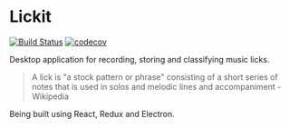 # Lickit

[![Build Status](https://travis-ci.org/hugo-cardenas/lickit.svg?branch=master)](https://travis-ci.org/hugo-cardenas/lickit)
[![codecov](https://codecov.io/gh/hugo-cardenas/lickit/branch/master/graph/badge.svg)](https://codecov.io/gh/hugo-cardenas/lickit)

Desktop application for recording, storing and classifying music licks.

> A lick is "a stock pattern or phrase" consisting of a short series of notes that is used in solos and melodic lines and accompaniment - Wikipedia

Being built using React, Redux and Electron.
